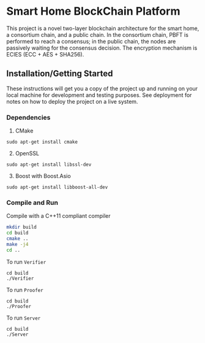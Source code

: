 # Smart Home BlockChain Platform

This project is a novel two-layer blockchain architecture for the smart home, a consortium chain, and a public chain. In the consortium chain, PBFT is performed to reach a consensus; in the public chain, the nodes are passively waiting for the consensus decision. 
The encryption mechanism is ECIES (ECC + AES + SHA256).

## Installation/Getting Started

These instructions will get you a copy of the project up and running on your local machine for development and testing purposes. See deployment for notes on how to deploy the project on a live system.

### Dependencies
1. CMake
```
sudo apt-get install cmake
```

2. OpenSSL
```
sudo apt-get install libssl-dev
```

3. Boost with Boost.Asio
```
sudo apt-get install libboost-all-dev
```


### Compile and Run

Compile with a C++11 compliant compiler

```sh
mkdir build
cd build
cmake ..
make -j4
cd ..
```

To run `Verifier`
```
cd build
./Verifier
```

To run `Proofer`
```
cd build
./Proofer
```

To run `Server`
```
cd build
./Server
```
